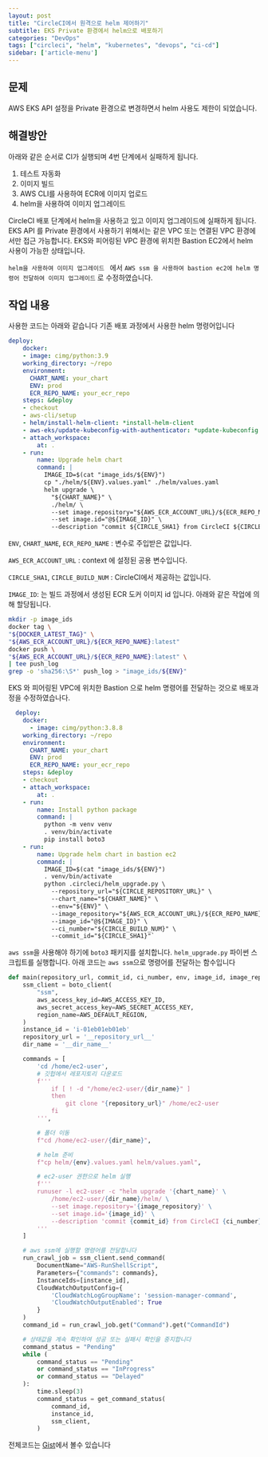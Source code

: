 ```yaml
---
layout: post
title: "CircleCI에서 원격으로 helm 제어하기"
subtitle: EKS Private 환경에서 helm으로 배포하기
categories: "DevOps"
tags: ["circleci", "helm", "kubernetes", "devops", "ci-cd"]
sidebar: ['article-menu']
---
```


## 문제
AWS EKS API 설정을 Private 환경으로 변경하면서 helm 사용도 제한이 되었습니다.

## 해결방안
아래와 같은 순서로 CI가 실행되며 4번 단계에서 실패하게 됩니다.

1. 테스트 자동화
2. 이미지 빌드
3. AWS CLI를 사용하여 ECR에 이미지 업로드
4. helm을 사용하여 이미지 업그레이드

CircleCI 배포 단계에서 helm을 사용하고 있고 이미지 업그레이드에 실패하게 됩니다.
EKS API 를 Private 환경에서 사용하기 위해서는 같은 VPC 또는 연결된 VPC 환경에서만 접근 가능합니다.
EKS와 피어링된 VPC 환경에 위치한 Bastion EC2에서 helm 사용이 가능한 상태입니다.

`helm을 사용하여 이미지 업그레이드 ` 에서
`AWS ssm 을 사용하여 bastion ec2에 helm 명령어 전달하여 이미지 업그레이드` 로 수정하였습니다.

## 작업 내용
사용한 코드는 아래와 같습니다
기존 배포 과정에서 사용한 helm 명령어입니다
``` yaml
deploy:
    docker:
    - image: cimg/python:3.9
    working_directory: ~/repo
    environment:
      CHART_NAME: your_chart
      ENV: prod
      ECR_REPO_NAME: your_ecr_repo
    steps: &deploy
    - checkout
    - aws-cli/setup
    - helm/install-helm-client: *install-helm-client
    - aws-eks/update-kubeconfig-with-authenticator: *update-kubeconfig
    - attach_workspace:
        at: .
    - run:
        name: Upgrade helm chart
        command: |
          IMAGE_ID=$(cat "image_ids/${ENV}")
          cp "./helm/${ENV}.values.yaml" ./helm/values.yaml
          helm upgrade \
            "${CHART_NAME}" \
            ./helm/ \
            --set image.repository="${AWS_ECR_ACCOUNT_URL}/${ECR_REPO_NAME}" \
            --set image.id="@${IMAGE_ID}" \
            --description "commit ${CIRCLE_SHA1} from CircleCI ${CIRCLE_BUILD_NUM}"
```

`ENV`, `CHART_NAME`, `ECR_REPO_NAME` : 변수로 주입받은 값입니다.

`AWS_ECR_ACCOUNT_URL` : context 에 설정된 공용 변수입니다.

`CIRCLE_SHA1`, `CIRCLE_BUILD_NUM` : CircleCI에서 제공하는 값입니다.

`IMAGE_ID`: 는 빌드 과정에서 생성된 ECR 도커 이미지 id 입니다. 아래와 같은 작업에 의해 할당됩니다.

``` bash
mkdir -p image_ids
docker tag \
"${DOCKER_LATEST_TAG}" \
"${AWS_ECR_ACCOUNT_URL}/${ECR_REPO_NAME}:latest"
docker push \
"${AWS_ECR_ACCOUNT_URL}/${ECR_REPO_NAME}:latest" \
| tee push_log
grep -o 'sha256:\S*' push_log > "image_ids/${ENV}"
```


EKS 와 피어링된 VPC에 위치한 Bastion 으로 helm 명령어를 전달하는 것으로 배포과정을 수정하였습나다.
``` yaml
  deploy:
    docker:
      - image: cimg/python:3.8.8
    working_directory: ~/repo
    environment:
      CHART_NAME: your_chart
      ENV: prod
      ECR_REPO_NAME: your_ecr_repo
    steps: &deploy
    - checkout
    - attach_workspace:
        at: .
    - run:
        name: Install python package
        command: |
          python -m venv venv
          . venv/bin/activate
          pip install boto3
    - run:
        name: Upgrade helm chart in bastion ec2
        command: |
          IMAGE_ID=$(cat "image_ids/${ENV}")
          . venv/bin/activate
          python .circleci/helm_upgrade.py \
            --repository_url="${CIRCLE_REPOSITORY_URL}" \
            --chart_name="${CHART_NAME}" \
            --env="${ENV}" \
            --image_repository="${AWS_ECR_ACCOUNT_URL}/${ECR_REPO_NAME}" \
            --image_id="@${IMAGE_ID}" \
            --ci_number="${CIRCLE_BUILD_NUM}" \
            --commit_id="${CIRCLE_SHA1}"`
```

`aws ssm`을 사용해야 하기에 `boto3` 패키지를 설치합니다.
`helm_upgrade.py` 파이썬 스크립트를 실행합니다. 아래 코드는 `aws ssm`으로 명령어를 전달하는 함수입니다

``` python
def main(repository_url, commit_id, ci_number, env, image_id, image_repository, chart_name):
    ssm_client = boto_client(
        "ssm",
        aws_access_key_id=AWS_ACCESS_KEY_ID,
        aws_secret_access_key=AWS_SECRET_ACCESS_KEY,
        region_name=AWS_DEFAULT_REGION,
    )
    instance_id = 'i-01eb01eb01eb'
    repository_url = '__repository_url__'
    dir_name = '__dir_name__'

    commands = [
        'cd /home/ec2-user',
        # 깃헙에서 레포지토리 다운로드
        f'''
            if [ ! -d "/home/ec2-user/{dir_name}" ]
            then
                git clone "{repository_url}" /home/ec2-user
            fi
        ''',

        # 폴더 이동
        f"cd /home/ec2-user/{dir_name}",

        # helm 준비
        f"cp helm/{env}.values.yaml helm/values.yaml",

        # ec2-user 권한으로 helm 실행
        f'''
        runuser -l ec2-user -c "helm upgrade '{chart_name}' \
            /home/ec2-user/{dir_name}/helm/ \
            --set image.repository='{image_repository}' \
            --set image.id='{image_id}' \
            --description 'commit {commit_id} from CircleCI {ci_number}' "
        '''
    ]

    # aws ssm에 실행할 명령어를 전달합니다
    run_crawl_job = ssm_client.send_command(
        DocumentName="AWS-RunShellScript",
        Parameters={"commands": commands},
        InstanceIds=[instance_id],
        CloudWatchOutputConfig={
            'CloudWatchLogGroupName': 'session-manager-command',
            'CloudWatchOutputEnabled': True
        }
    )
    command_id = run_crawl_job.get("Command").get("CommandId")

    # 상태값을 계속 확인하여 성공 또는 실패시 확인을 중지합니다
    command_status = "Pending"
    while (
        command_status == "Pending"
        or command_status == "InProgress"
        or command_status == "Delayed"
    ):
        time.sleep(3)
        command_status = get_command_status(
            command_id,
            instance_id,
            ssm_client,
        )
```
전체코드는 [Gist](https://gist.github.com/dooyeoung/ca95d8cc504dd9071f710bb15eefafb2)에서 볼수 있습니다 

